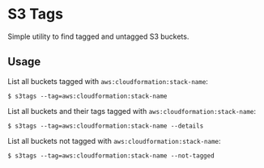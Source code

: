 # S3 Tags

Simple utility to find tagged and untagged S3 buckets.

## Usage

List all buckets tagged with `aws:cloudformation:stack-name`:

```
$ s3tags --tag=aws:cloudformation:stack-name 
```

List all buckets and their tags tagged with `aws:cloudformation:stack-name`:

```
$ s3tags --tag=aws:cloudformation:stack-name --details 
```

List all buckets not tagged with `aws:cloudformation:stack-name`:

```
$ s3tags --tag=aws:cloudformation:stack-name --not-tagged
```